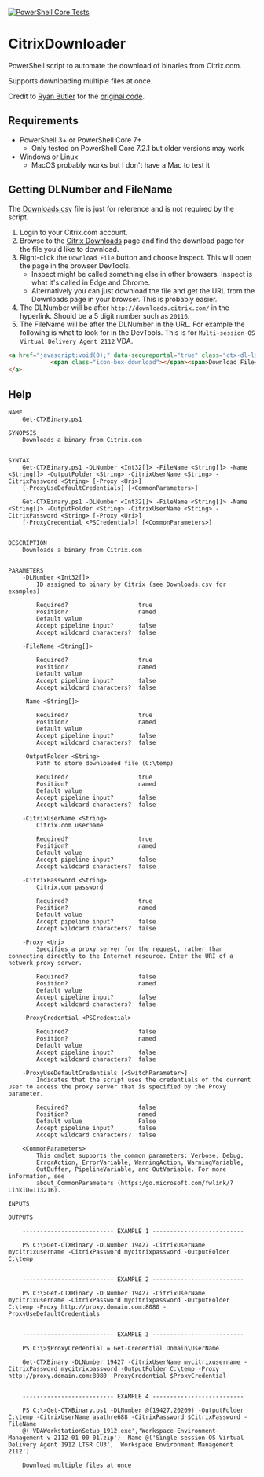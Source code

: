 [![PowerShell Core Tests](https://github.com/tonysathre/CitrixDownloader/actions/workflows/pester-powershell-core.yaml/badge.svg)](https://github.com/tonysathre/CitrixDownloader/actions/workflows/pester-powershell-core.yaml)

# CitrixDownloader
PowerShell script to automate the download of binaries from Citrix.com.

Supports downloading multiple files at once.

Credit to [Ryan Butler](https://github.com/ryancbutler) for the [original code](https://github.com/ryancbutler/Citrix/blob/master/XenDesktop/AutoDownload/Helpers/Get-CTXBinary.ps1).

## Requirements
* PowerShell 3+ or PowerShell Core 7+
  * Only tested on PowerShell Core 7.2.1 but older versions may work
* Windows or Linux
  * MacOS probably works but I don't have a Mac to test it

## Getting DLNumber and FileName

The [Downloads.csv](Downloads.csv) file is just for reference and is not required by the script.

1. Login to your Citrix.com account.
2. Browse to the [Citrix Downloads](https://www.citrix.com/downloads/) page and find the download page for the file you'd like to download.
3. Right-click the `Download File` button and choose Inspect. This will open the page in the browser DevTools.
   * Inspect might be called something else in other browsers. Inspect is what it's called in Edge and Chrome.
   * Alternatively you can just download the file and get the URL from the Downloads page in your browser. This is probably easier.
4. The DLNumber will be after `http://downloads.citrix.com/` in the hyperlink. Should be a 5 digit number such as `20116`.
5. The FileName will be after the DLNumber in the URL. For example the following is what to look for in the DevTools. This is for `Multi-session OS Virtual Delivery Agent 2112` VDA.
   
```html
<a href="javascript:void(0);" data-secureportal="true" class="ctx-dl-link ctx-photo" rel="https://secureportal.citrix.com/udl.asp?DLID=20116&amp;URL=https://downloads.citrix.com/20116/VDAServerSetup_2112.exe" id="downloadcomponent">
            <span class="icon-box-download"></span><span>Download File</span>
</a>
```

## Help
```
NAME
    Get-CTXBinary.ps1
    
SYNOPSIS
    Downloads a binary from Citrix.com
    
    
SYNTAX
    Get-CTXBinary.ps1 -DLNumber <Int32[]> -FileName <String[]> -Name <String[]> -OutputFolder <String> -CitrixUserName <String> -CitrixPassword <String> [-Proxy <Uri>] 
    [-ProxyUseDefaultCredentials] [<CommonParameters>]
    
    Get-CTXBinary.ps1 -DLNumber <Int32[]> -FileName <String[]> -Name <String[]> -OutputFolder <String> -CitrixUserName <String> -CitrixPassword <String> [-Proxy <Uri>] 
    [-ProxyCredential <PSCredential>] [<CommonParameters>]
    
    
DESCRIPTION
    Downloads a binary from Citrix.com
    

PARAMETERS
    -DLNumber <Int32[]>
        ID assigned to binary by Citrix (see Downloads.csv for examples)
        
        Required?                    true
        Position?                    named
        Default value                
        Accept pipeline input?       false
        Accept wildcard characters?  false
        
    -FileName <String[]>
        
        Required?                    true
        Position?                    named
        Default value                
        Accept pipeline input?       false
        Accept wildcard characters?  false
        
    -Name <String[]>
        
        Required?                    true
        Position?                    named
        Default value                
        Accept pipeline input?       false
        Accept wildcard characters?  false
        
    -OutputFolder <String>
        Path to store downloaded file (C:\temp)
        
        Required?                    true
        Position?                    named
        Default value                
        Accept pipeline input?       false
        Accept wildcard characters?  false
        
    -CitrixUserName <String>
        Citrix.com username
        
        Required?                    true
        Position?                    named
        Default value                
        Accept pipeline input?       false
        Accept wildcard characters?  false
        
    -CitrixPassword <String>
        Citrix.com password
        
        Required?                    true
        Position?                    named
        Default value                
        Accept pipeline input?       false
        Accept wildcard characters?  false
        
    -Proxy <Uri>
        Specifies a proxy server for the request, rather than connecting directly to the Internet resource. Enter the URI of a network proxy server.
        
        Required?                    false
        Position?                    named
        Default value                
        Accept pipeline input?       false
        Accept wildcard characters?  false
        
    -ProxyCredential <PSCredential>
        
        Required?                    false
        Position?                    named
        Default value                
        Accept pipeline input?       false
        Accept wildcard characters?  false
        
    -ProxyUseDefaultCredentials [<SwitchParameter>]
        Indicates that the script uses the credentials of the current user to access the proxy server that is specified by the Proxy parameter.
        
        Required?                    false
        Position?                    named
        Default value                False
        Accept pipeline input?       false
        Accept wildcard characters?  false
        
    <CommonParameters>
        This cmdlet supports the common parameters: Verbose, Debug,
        ErrorAction, ErrorVariable, WarningAction, WarningVariable,
        OutBuffer, PipelineVariable, and OutVariable. For more information, see 
        about_CommonParameters (https:/go.microsoft.com/fwlink/?LinkID=113216). 
    
INPUTS
    
OUTPUTS
    
    -------------------------- EXAMPLE 1 --------------------------
    
    PS C:\>Get-CTXBinary -DLNumber 19427 -CitrixUserName mycitrixusername -CitrixPassword mycitrixpassword -OutputFolder C:\temp
    
    
    -------------------------- EXAMPLE 2 --------------------------
    
    PS C:\>Get-CTXBinary -DLNumber 19427 -CitrixUserName mycitrixusername -CitrixPassword mycitrixpassword -OutputFolder C:\temp -Proxy http://proxy.domain.com:8080 -ProxyUseDefaultCredentials
    
    
    -------------------------- EXAMPLE 3 --------------------------
    
    PS C:\>$ProxyCredential = Get-Credential Domain\UserName
    
    Get-CTXBinary -DLNumber 19427 -CitrixUserName mycitrixusername -CitrixPassword mycitrixpassword -OutputFolder C:\temp -Proxy http://proxy.domain.com:8080 -ProxyCredential $ProxyCredential
    
    
    -------------------------- EXAMPLE 4 --------------------------
    
    PS C:\>Get-CTXBinary.ps1 -DLNumber @(19427,20209) -OutputFolder C:\temp -CitrixUserName asathre688 -CitrixPassword $CitrixPassword -FileName 
    @('VDAWorkstationSetup_1912.exe','Workspace-Environment-Management-v-2112-01-00-01.zip') -Name @('Single-session OS Virtual Delivery Agent 1912 LTSR CU3', 'Workspace Environment Management 2112')
    
    Download multiple files at once
```
